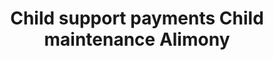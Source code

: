 ---
title: Child support payments Child maintenance Alimony
longTitle: 'Child support payments, Child maintenance, Alimony'
tags:
- gccommon
use:
- "[[Child support]]"
---